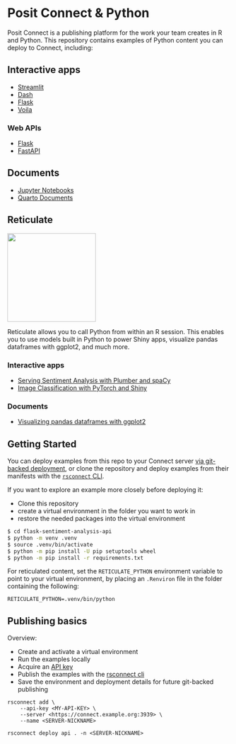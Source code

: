 # Posit Connect & Python

Posit Connect is a publishing platform for the work your team creates in R and Python.
This repository contains examples of Python content you can deploy to Connect, including:

## Interactive apps

- [Streamlit](./streamlit-income-share/README.md)
- [Dash](dash-app/README.md)
- [Flask](flask-sentiment-analysis-app/README.md)
- [Voila](./jupyter-voila/README.md)

### Web APIs

- [Flask](./flask-sentiment-analysis-api/README.md)
- [FastAPI](./fastapi-stock/README.md)

## Documents

- [Jupyter Notebooks](./jupyter-interactive-visualization/README.md)
- [Quarto Documents](./quarto-lightbox/README.md)

## Reticulate

<a href="https://rstudio.github.io/reticulate/">
  <img src="reticulated_python.png" width="200">
</a>

Reticulate allows you to call Python from within an R session.
This enables you to use models built in Python to power Shiny apps, visualize pandas dataframes with ggplot2, and much more.

### Interactive apps

- [Serving Sentiment Analysis with Plumber and spaCy](./reticulatd-sentiment-analysis-api/README.md)
- [Image Classification with PyTorch and Shiny](./reticulated-image-classifier/README.md)

### Documents

- [Visualizing pandas dataframes with ggplot2](./rmarkdown-notebook/README.md)

## Getting Started

You can deploy examples from this repo to your Connect server [via git-backed deployment](https://docs.posit.co/connect/user/git-backed/), or clone the repository and deploy examples from their manifests with the [`rsconnect` CLI](https://docs.posit.co/rsconnect-python/).

If you want to explore an example more closely before deploying it:

* Clone this repository
* create a virtual environment in the folder you want to work in
* restore the needed packages into the virtual environment

```bash
$ cd flask-sentiment-analysis-api
$ python -m venv .venv
$ source .venv/bin/activate
$ python -m pip install -U pip setuptools wheel
$ python -m pip install -r requirements.txt
```

For reticulated content, set the `RETICULATE_PYTHON` environment variable to point to your virtual environment, by placing an `.Renviron` file in the folder containing the following:

```
RETICULATE_PYTHON=.venv/bin/python
```

## Publishing basics

Overview: 

* Create and activate a virtual environment 
* Run the examples locally
* Acquire an [API key](https://docs.posit.co/connect/user/api-keys/) 
* Publish the examples with the [rsconnect cli](https://github.com/rstudio/rsconnect-python)
* Save the environment and deployment details for future git-backed publishing

```
rsconnect add \
    --api-key <MY-API-KEY> \
    --server <https://connect.example.org:3939> \
    --name <SERVER-NICKNAME>
```

```
rsconnect deploy api . -n <SERVER-NICKNAME>
```
